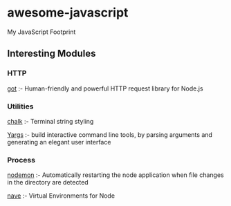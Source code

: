 # awesome-javascript
My JavaScript Footprint

## Interesting Modules
### HTTP
[got](https://www.npmjs.com/package/got) :- Human-friendly and powerful HTTP request library for Node.js
### Utilities
[chalk](https://www.npmjs.com/package/chalk) :- Terminal string styling 

[Yargs](https://www.npmjs.com/package/yargs) :- build interactive command line tools, by parsing arguments and generating an elegant user interface
### Process
[nodemon](https://www.npmjs.com/package/nodemon) :- Automatically restarting the node application when file changes in the directory are detected

[nave](https://www.npmjs.com/package/nave) :- Virtual Environments for Node
